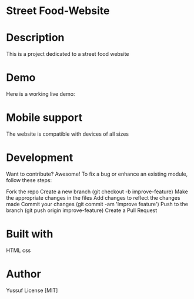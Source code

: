  # Street Food-Website

# Description
This is a project dedicated to a street food website

# Demo
Here is a working live demo:

# Mobile support
The website is compatible with devices of all sizes

# Development
Want to contribute? Awesome! To fix a bug or enhance an existing module, follow these steps:

Fork the repo
Create a new branch (git checkout -b improve-feature)
Make the appropriate changes in the files
Add changes to reflect the changes made
Commit your changes (git commit -am 'Improve feature')
Push to the branch (git push origin improve-feature)
Create a Pull Request

# Built with
HTML 
css 

# Author
Yussuf 
License
[MIT]